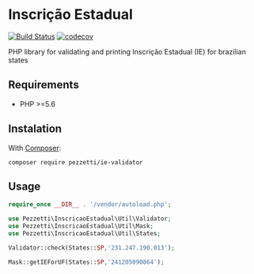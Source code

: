 # Inscrição Estadual
[![Build Status](https://travis-ci.org/pezzetti/ie-validator.svg?branch=master)](https://travis-ci.org/pezzetti/ie-validator)
[![codecov](https://codecov.io/gh/pezzetti/IEValidator/branch/master/graph/badge.svg)](https://codecov.io/gh/pezzetti/IEValidator)

PHP library for validating and printing Inscrição Estadual (IE) for brazilian states 

## Requirements

* PHP >=5.6

## Instalation

With [Composer](http://getcomposer.org):

```ssh
composer require pezzetti/ie-validator
```
## Usage
```php
require_once __DIR__ . '/vendor/autoload.php';

use Pezzetti\InscricaoEstadual\Util\Validator;
use Pezzetti\InscricaoEstadual\Util\Mask;
use Pezzetti\InscricaoEstadual\Util\States;

Validator::check(States::SP,'231.247.190.013');

Mask::getIEForUF(States::SP,'241205090864');
``` 
